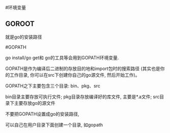 #环境变量

## GOROOT

就是go的安装路径

#GOPATH

go install/go get和 go的工具等会用到GOPATH环境变量.

GOPATH是作为编译后二进制的存放目的地和import包时的搜索路径 (其实也是你的工作目录, 你可以在src下创建你自己的go源文件, 然后开始工作)。

GOPATH之下主要包含三个目录: bin、pkg、src

bin目录主要存放可执行文件; pkg目录存放编译好的库文件, 主要是*.a文件; src目录下主要存放go的源文件

不要把GOPATH设置成go的安装路径,

可以自己在用户目录下面创建一个目录, 如gopath